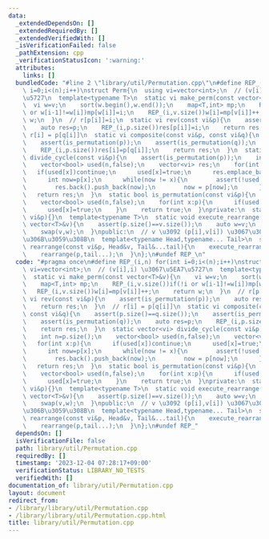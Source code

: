 ```yaml
---
data:
  _extendedDependsOn: []
  _extendedRequiredBy: []
  _extendedVerifiedWith: []
  _isVerificationFailed: false
  _pathExtension: cpp
  _verificationStatusIcon: ':warning:'
  attributes:
    links: []
  bundledCode: "#line 2 \"library/util/Permutation.cpp\"\n#define REP_(i,n) for(int\
    \ i=0;i<(n);i++)\nstruct Perm{\n  using vi=vector<int>;\n  // (v[i],i) \u3067\u5EA7\
    \u5727\n  template<typename T>\n  static vi make_perm(const vector<T>&v){\n  \
    \  vi w=v;\n    sort(w.begin(),w.end());\n    map<T,int> mp;\n    REP_(i,v.size())if(!i\
    \ or w[i-1]!=w[i])mp[w[i]]=i;\n    REP_(i,v.size())w[i]=mp[v[i]]++;\n    return\
    \ w;\n  }\n  // r[p[i]]=i;\n  static vi rev(const vi&p){\n    assert(is_permutation(p));\n\
    \    auto res=p;\n    REP_(i,p.size())res[p[i]]=i;\n    return res;\n  }\n  //\
    \ r[i] = p[q[i]]\n  static vi composite(const vi&p, const vi&q){\n    assert(p.size()==q.size());\n\
    \    assert(is_permutation(p));\n    assert(is_permutation(q));\n    auto res=p;\n\
    \    REP_(i,p.size())res[i]=p[q[i]];\n    return res;\n  }\n  static vector<vi>\
    \ divide_cycle(const vi&p){\n    assert(is_permutation(p));\n    int n=p.size();\n\
    \    vector<bool> used(n,false);\n    vector<vi> res;\n    for(int x:p){\n   \
    \   if(used[x])continue;\n      used[x]=true;\n      res.emplace_back(vi{x});\n\
    \      int now=p[x];\n      while(now != x){\n        assert(!used[now]);used[now]=true;\n\
    \        res.back().push_back(now);\n        now = p[now];\n      }\n    }\n \
    \   return res;\n  }\n  static bool is_permutation(const vi&p){\n    int n=p.size();\n\
    \    vector<bool> used(n,false);\n    for(int x:p){\n      if(used[x])return false;\n\
    \      used[x]=true;\n    }\n    return true;\n  }\nprivate:\n  static void rearrange(const\
    \ vi&p){}\n  template<typename T>\n  static void execute_rearrange(const vi&p,\
    \ vector<T>&v){\n    assert(p.size()==v.size());\n    auto w=v;\n    REP_(i,p.size())w[i]=v[p[i]];\n\
    \    swap(v,w);\n  }\npublic:\n  // v \u3092 (p[i],v[i]) \u3067\u306E\u6607\u9806\
    \u306B\u3059\u308B\n  template<typename Head,typename... Tail>\n  static void\
    \ rearrange(const vi&p, Head&v, Tail&...tail){\n    execute_rearrange(p,v);\n\
    \    rearrange(p,tail...);\n  }\n};\n#undef REP_\n"
  code: "#pragma once\n#define REP_(i,n) for(int i=0;i<(n);i++)\nstruct Perm{\n  using\
    \ vi=vector<int>;\n  // (v[i],i) \u3067\u5EA7\u5727\n  template<typename T>\n\
    \  static vi make_perm(const vector<T>&v){\n    vi w=v;\n    sort(w.begin(),w.end());\n\
    \    map<T,int> mp;\n    REP_(i,v.size())if(!i or w[i-1]!=w[i])mp[w[i]]=i;\n \
    \   REP_(i,v.size())w[i]=mp[v[i]]++;\n    return w;\n  }\n  // r[p[i]]=i;\n  static\
    \ vi rev(const vi&p){\n    assert(is_permutation(p));\n    auto res=p;\n    REP_(i,p.size())res[p[i]]=i;\n\
    \    return res;\n  }\n  // r[i] = p[q[i]]\n  static vi composite(const vi&p,\
    \ const vi&q){\n    assert(p.size()==q.size());\n    assert(is_permutation(p));\n\
    \    assert(is_permutation(q));\n    auto res=p;\n    REP_(i,p.size())res[i]=p[q[i]];\n\
    \    return res;\n  }\n  static vector<vi> divide_cycle(const vi&p){\n    assert(is_permutation(p));\n\
    \    int n=p.size();\n    vector<bool> used(n,false);\n    vector<vi> res;\n \
    \   for(int x:p){\n      if(used[x])continue;\n      used[x]=true;\n      res.emplace_back(vi{x});\n\
    \      int now=p[x];\n      while(now != x){\n        assert(!used[now]);used[now]=true;\n\
    \        res.back().push_back(now);\n        now = p[now];\n      }\n    }\n \
    \   return res;\n  }\n  static bool is_permutation(const vi&p){\n    int n=p.size();\n\
    \    vector<bool> used(n,false);\n    for(int x:p){\n      if(used[x])return false;\n\
    \      used[x]=true;\n    }\n    return true;\n  }\nprivate:\n  static void rearrange(const\
    \ vi&p){}\n  template<typename T>\n  static void execute_rearrange(const vi&p,\
    \ vector<T>&v){\n    assert(p.size()==v.size());\n    auto w=v;\n    REP_(i,p.size())w[i]=v[p[i]];\n\
    \    swap(v,w);\n  }\npublic:\n  // v \u3092 (p[i],v[i]) \u3067\u306E\u6607\u9806\
    \u306B\u3059\u308B\n  template<typename Head,typename... Tail>\n  static void\
    \ rearrange(const vi&p, Head&v, Tail&...tail){\n    execute_rearrange(p,v);\n\
    \    rearrange(p,tail...);\n  }\n};\n#undef REP_"
  dependsOn: []
  isVerificationFile: false
  path: library/util/Permutation.cpp
  requiredBy: []
  timestamp: '2023-12-04 07:28:17+09:00'
  verificationStatus: LIBRARY_NO_TESTS
  verifiedWith: []
documentation_of: library/util/Permutation.cpp
layout: document
redirect_from:
- /library/library/util/Permutation.cpp
- /library/library/util/Permutation.cpp.html
title: library/util/Permutation.cpp
---
```

